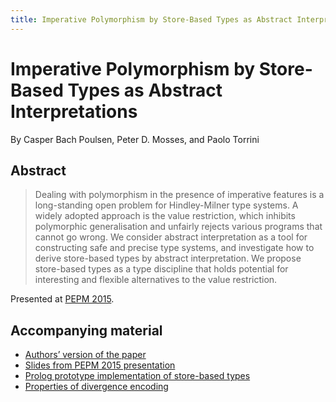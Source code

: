 ```yaml
---
title: Imperative Polymorphism by Store-Based Types as Abstract Interpretations
---
```


# Imperative Polymorphism by Store-Based Types as Abstract Interpretations

By Casper Bach Poulsen, Peter D. Mosses, and Paolo Torrini

## Abstract

> Dealing with polymorphism in the presence of imperative features is a long-standing open problem for Hindley-Milner type systems. A widely adopted approach is the value restriction, which inhibits polymorphic generalisation and unfairly rejects various programs that cannot go wrong. We consider abstract interpretation as a tool for constructing safe and precise type systems, and investigate how to derive store-based types by abstract interpretation. We propose store-based types as a type discipline that holds potential for interesting and flexible alternatives to the value restriction.

Presented at [PEPM 2015](https://conf.researchr.org/home/pepm2015).

## Accompanying material

- [Authors’ version of the paper](/files/2015/01/PEPM20151.pdf)
- [Slides from PEPM 2015 presentation](/files/2015/01/mumbai.pdf)
- [Prolog prototype implementation of store-based types](/files/2015/01/pepm2015_prototype.zip)
- [Properties of divergence encoding](https://plancomps.csle.cs.rhul.ac.uk/nwpt2014/)
